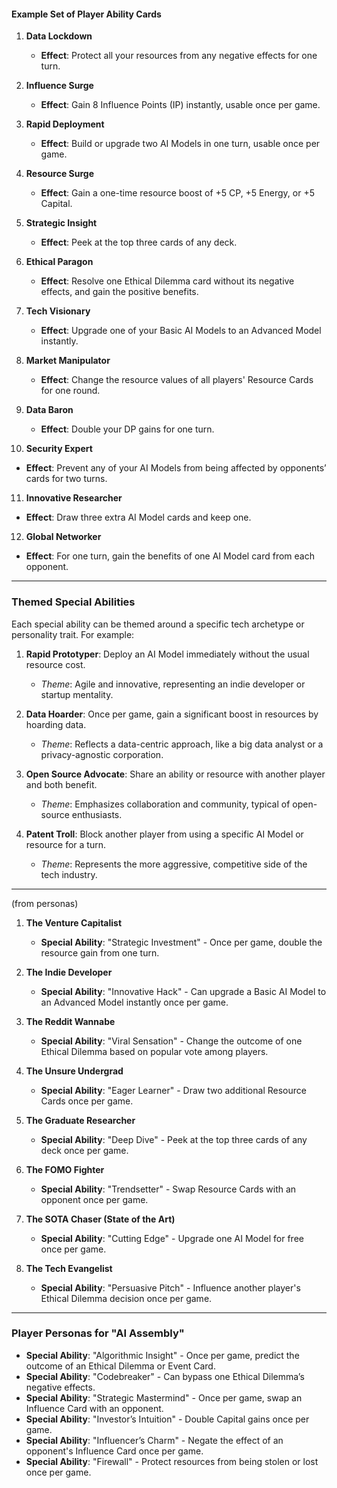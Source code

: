 #### Example Set of Player Ability Cards

1. **Data Lockdown**
   - **Effect**: Protect all your resources from any negative effects for one turn.

2. **Influence Surge**
   - **Effect**: Gain 8 Influence Points (IP) instantly, usable once per game.

3. **Rapid Deployment**
   - **Effect**: Build or upgrade two AI Models in one turn, usable once per game.

4. **Resource Surge**
   - **Effect**: Gain a one-time resource boost of +5 CP, +5 Energy, or +5 Capital.

5. **Strategic Insight**
   - **Effect**: Peek at the top three cards of any deck.

6. **Ethical Paragon**
   - **Effect**: Resolve one Ethical Dilemma card without its negative effects, and gain the positive benefits.

7. **Tech Visionary**
   - **Effect**: Upgrade one of your Basic AI Models to an Advanced Model instantly.

8. **Market Manipulator**
   - **Effect**: Change the resource values of all players' Resource Cards for one round.

9. **Data Baron**
   - **Effect**: Double your DP gains for one turn.

10. **Security Expert**
   - **Effect**: Prevent any of your AI Models from being affected by opponents’ cards for two turns.

11. **Innovative Researcher**
   - **Effect**: Draw three extra AI Model cards and keep one.

12. **Global Networker**
   - **Effect**: For one turn, gain the benefits of one AI Model card from each opponent.

---

### Themed Special Abilities

Each special ability can be themed around a specific tech archetype or personality trait. For example:

1. **Rapid Prototyper**: Deploy an AI Model immediately without the usual resource cost.
   - *Theme*: Agile and innovative, representing an indie developer or startup mentality.

2. **Data Hoarder**: Once per game, gain a significant boost in resources by hoarding data.
   - *Theme*: Reflects a data-centric approach, like a big data analyst or a privacy-agnostic corporation.

3. **Open Source Advocate**: Share an ability or resource with another player and both benefit.
   - *Theme*: Emphasizes collaboration and community, typical of open-source enthusiasts.

4. **Patent Troll**: Block another player from using a specific AI Model or resource for a turn.
   - *Theme*: Represents the more aggressive, competitive side of the tech industry.

---

(from personas)


1. **The Venture Capitalist**
   - **Special Ability**: "Strategic Investment" - Once per game, double the resource gain from one turn.
   

2. **The Indie Developer**
   - **Special Ability**: "Innovative Hack" - Can upgrade a Basic AI Model to an Advanced Model instantly once per game.
   

3. **The Reddit Wannabe**
   - **Special Ability**: "Viral Sensation" - Change the outcome of one Ethical Dilemma based on popular vote among players.
   

4. **The Unsure Undergrad**
   - **Special Ability**: "Eager Learner" - Draw two additional Resource Cards once per game.
   

5. **The Graduate Researcher**
   - **Special Ability**: "Deep Dive" - Peek at the top three cards of any deck once per game.
  

6. **The FOMO Fighter**
   - **Special Ability**: "Trendsetter" - Swap Resource Cards with an opponent once per game.
   

7. **The SOTA Chaser (State of the Art)**
   - **Special Ability**: "Cutting Edge" - Upgrade one AI Model for free once per game.

8. **The Tech Evangelist**
   - **Special Ability**: "Persuasive Pitch" - Influence another player's Ethical Dilemma decision once per game.
   

---


### Player Personas for "AI Assembly"

   - **Special Ability**: "Algorithmic Insight" - Once per game, predict the outcome of an Ethical Dilemma or Event Card.
   - **Special Ability**: "Codebreaker" - Can bypass one Ethical Dilemma’s negative effects.
   - **Special Ability**: "Strategic Mastermind" - Once per game, swap an Influence Card with an opponent.
   - **Special Ability**: "Investor’s Intuition" - Double Capital gains once per game.
   - **Special Ability**: "Influencer’s Charm" - Negate the effect of an opponent's Influence Card once per game.
   - **Special Ability**: "Firewall" - Protect resources from being stolen or lost once per game.
